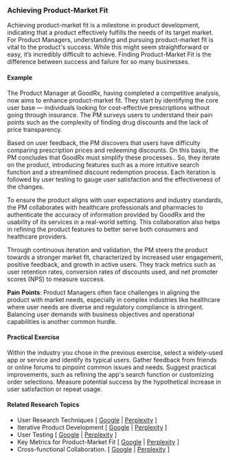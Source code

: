 ### Achieving Product-Market Fit

Achieving product-market fit is a milestone in product development, indicating that a product effectively fulfills the needs of its target market. For Product Managers, understanding and pursuing product-market fit is vital to the product's success. While this might seem straightforward or easy, it’s incredibly difficult to achieve. Finding Product-Market Fit is the difference between success and failure for so many businesses.

#### Example

The Product Manager at GoodRx, having completed a competitive analysis, now aims to enhance product-market fit. They start by identifying the core user base — individuals looking for cost-effective prescriptions without going through insurance. The PM surveys users to understand their pain points such as the complexity of finding drug discounts and the lack of price transparency.

Based on user feedback, the PM discovers that users have difficulty comparing prescription prices and redeeming discounts.  On this basis, the PM concludes that GoodRx must simplify these processes.. So, they iterate on the product, introducing features such as a more intuitive search function and a streamlined discount redemption process. Each iteration is followed by user testing to gauge user satisfaction and the effectiveness of the changes.

To ensure the product aligns with user expectations and industry standards, the PM collaborates with healthcare professionals and pharmacies to authenticate the accuracy of information provided by GoodRx and the usability of its services in a real-world setting. This collaboration also helps in refining the product features to better serve both consumers and healthcare providers.

Through continuous iteration and validation, the PM steers the product towards a stronger market fit, characterized by increased user engagement, positive feedback, and growth in active users. They track metrics such as user retention rates, conversion rates of discounts used, and net promoter scores (NPS) to measure success.

**Pain** **Points**: Product Managers often face challenges in aligning the product with market needs, especially in complex industries like healthcare where user needs are diverse and regulatory compliance is stringent. Balancing user demands with business objectives and operational capabilities is another common hurdle.

#### Practical Exercise

Within the industry you chose in the previous exercise, select a widely-used app or service and identify its typical users. Gather feedback from friends or online forums to pinpoint common issues and needs. Suggest practical improvements, such as refining the app's search function or customizing order selections. Measure potential success by the hypothetical increase in user satisfaction or repeat usage.

#### Related Research Topics

- User Research Techniques [ [Google](https://www.google.com/search?q=User%20Research%20Techniques%20in%20product%20management) | [Perplexity](https://www.perplexity.ai/?q=User%20Research%20Techniques%20in%20product%20management) ]
- Iterative Product Development [ [Google](https://www.google.com/search?q=Iterative%20Product%20Development%20in%20product%20management) | [Perplexity](https://www.perplexity.ai/?q=Iterative%20Product%20Development%20in%20product%20management) ]
- User Testing [ [Google](https://www.google.com/search?q=User%20Testing%20in%20product%20management) | [Perplexity](https://www.perplexity.ai/?q=User%20Testing%20in%20product%20management) ]
- Key Metrics for Product-Market Fit [ [Google](https://www.google.com/search?q=Key%20Metrics%20for%20Product-Market%20Fit%20in%20product%20management) | [Perplexity](https://www.perplexity.ai/?q=Key%20Metrics%20for%20Product-Market%20Fit%20in%20product%20management) ]
- Cross-functional Collaboration. [ [Google](https://www.google.com/search?q=Cross-functional%20Collaboration.%20in%20product%20management) | [Perplexity](https://www.perplexity.ai/?q=Cross-functional%20Collaboration.%20in%20product%20management) ]


